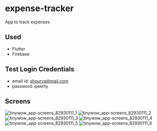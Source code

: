 # expense-tracker
App to track expenses

## Used
- Flutter
- Firebase

## Test Login Credentials
- email id: shourya@mail.com
- password: qwerty

## Screens
![tinywow_app-screens_82930111_1](https://github.com/user-attachments/assets/a722f265-77b0-4060-9504-cff6c9d22aa2)
![tinywow_app-screens_82930111_2](https://github.com/user-attachments/assets/71a41360-b3d3-455c-826c-0da9f7c4850d)
![tinywow_app-screens_82930111_3](https://github.com/user-attachments/assets/35c5f266-e0ca-4443-89bd-fbeb7a5265cf)
![tinywow_app-screens_82930111_4](https://github.com/user-attachments/assets/5d7abf78-2e42-4344-ad32-1652650f3221)
![tinywow_app-screens_82930111_5](https://github.com/user-attachments/assets/4853c031-242c-463f-ade7-0da75b68f455)
![tinywow_app-screens_82930111_6](https://github.com/user-attachments/assets/fa5cb620-b3e8-431c-971f-fe7eb7467236)
